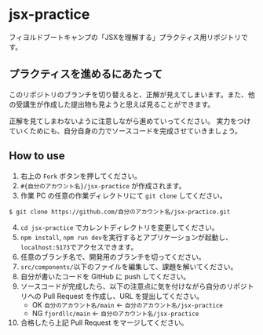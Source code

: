 # jsx-practice

フィヨルドブートキャンプの「JSXを理解する」プラクティス用リポジトリです。

## プラクティスを進めるにあたって

このリポジトリのブランチを切り替えると、正解が見えてしまいます。また、他の受講生が作成した提出物も見ようと思えば見ることができます。

正解を見てしまわないように注意しながら進めていってください。 実力をつけていくためにも、自分自身の力でソースコードを完成させていきましょう。

## How to use

1. 右上の `Fork` ボタンを押してください。
2. `#{自分のアカウント名}/jsx-practice` が作成されます。
3. 作業 PC の任意の作業ディレクトリにて `git clone` してください。

```
$ git clone https://github.com/自分のアカウント名/jsx-practice.git
```

4. `cd jsx-practice` でカレントディレクトリを変更してください。
5. `npm install`, `npm run dev`を実行するとアプリケーションが起動し、`localhost:5173`でアクセスできます。
6. 任意のブランチ名で、開発用のブランチを切ってください。
7. `src/components/`以下のファイルを編集して、課題を解いてください。
8. 自分が書いたコードを GitHub に push してください。
9. ソースコードが完成したら、以下の注意点に気を付けながら自分のリポジトリへの Pull Request を作成し、URL を提出してください。
   - OK `自分のアカウント名/main` ← `自分のアカウント名/jsx-practice`
   - NG `fjordllc/main` ← `自分のアカウント名/jsx-practice`
10. 合格したら上記 Pull Request をマージしてください。
